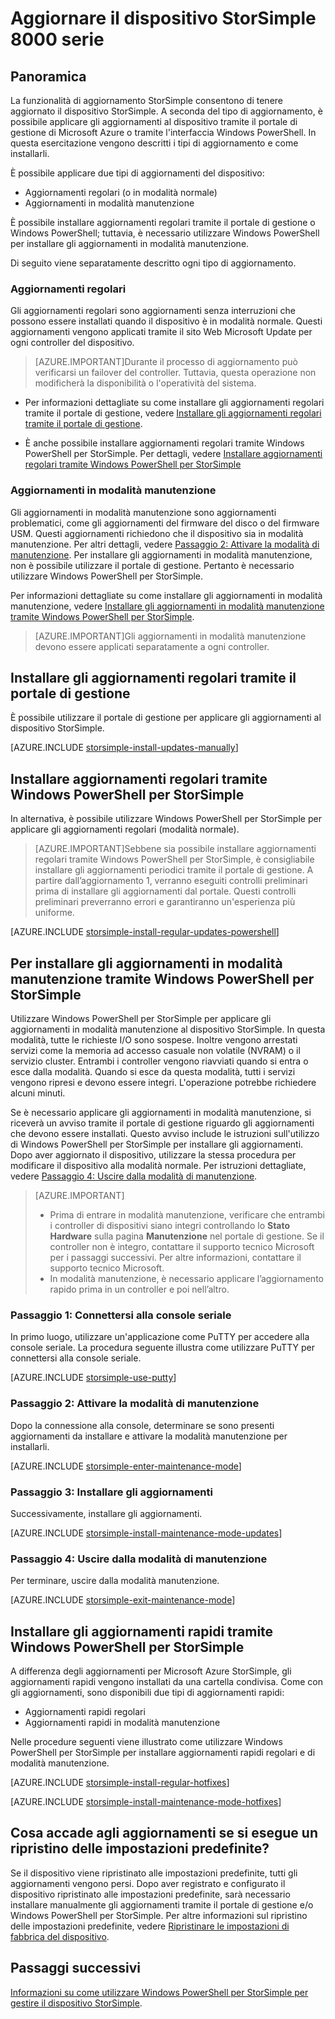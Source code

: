 <properties
   pageTitle="Aggiornare il dispositivo StorSimple | Microsoft Azure"
   description="Viene illustrato come utilizzare la funzionalità di aggiornamento StorSimple per installare gli aggiornamenti rapidi in modalità normale e manutenzione."
   services="storsimple"
   documentationCenter="NA"
   authors="SharS"
   manager="adinah"
   editor="" />
<tags 
   ms.service="storsimple"
   ms.devlang="NA"
   ms.topic="article"
   ms.tgt_pltfrm="NA"
   ms.workload="TBD"
   ms.date="09/04/2015"
   ms.author="v-sharos" />

# Aggiornare il dispositivo StorSimple 8000 serie

## Panoramica

La funzionalità di aggiornamento StorSimple consentono di tenere aggiornato il dispositivo StorSimple. A seconda del tipo di aggiornamento, è possibile applicare gli aggiornamenti al dispositivo tramite il portale di gestione di Microsoft Azure o tramite l'interfaccia Windows PowerShell. In questa esercitazione vengono descritti i tipi di aggiornamento e come installarli.

È possibile applicare due tipi di aggiornamenti del dispositivo:

- Aggiornamenti regolari (o in modalità normale)
- Aggiornamenti in modalità manutenzione

È possibile installare aggiornamenti regolari tramite il portale di gestione o Windows PowerShell; tuttavia, è necessario utilizzare Windows PowerShell per installare gli aggiornamenti in modalità manutenzione.

Di seguito viene separatamente descritto ogni tipo di aggiornamento.

### Aggiornamenti regolari

Gli aggiornamenti regolari sono aggiornamenti senza interruzioni che possono essere installati quando il dispositivo è in modalità normale. Questi aggiornamenti vengono applicati tramite il sito Web Microsoft Update per ogni controller del dispositivo.

> [AZURE.IMPORTANT]Durante il processo di aggiornamento può verificarsi un failover del controller. Tuttavia, questa operazione non modificherà la disponibilità o l'operatività del sistema.

- Per informazioni dettagliate su come installare gli aggiornamenti regolari tramite il portale di gestione, vedere [Installare gli aggiornamenti regolari tramite il portale di gestione](#install-regular-updates-via-the-management-portal).

- È anche possibile installare aggiornamenti regolari tramite Windows PowerShell per StorSimple. Per dettagli, vedere [Installare aggiornamenti regolari tramite Windows PowerShell per StorSimple](#install-regular-updates-via-windows-powershell-for-storsimple)

### Aggiornamenti in modalità manutenzione

Gli aggiornamenti in modalità manutenzione sono aggiornamenti problematici, come gli aggiornamenti del firmware del disco o del firmware USM. Questi aggiornamenti richiedono che il dispositivo sia in modalità manutenzione. Per altri dettagli, vedere [Passaggio 2: Attivare la modalità di manutenzione](#step2). Per installare gli aggiornamenti in modalità manutenzione, non è possibile utilizzare il portale di gestione. Pertanto è necessario utilizzare Windows PowerShell per StorSimple.

Per informazioni dettagliate su come installare gli aggiornamenti in modalità manutenzione, vedere [Installare gli aggiornamenti in modalità manutenzione tramite Windows PowerShell per StorSimple](#install-maintenance-mode-updates-via-windows-powershell-for-storsimple).

> [AZURE.IMPORTANT]Gli aggiornamenti in modalità manutenzione devono essere applicati separatamente a ogni controller.

## Installare gli aggiornamenti regolari tramite il portale di gestione

È possibile utilizzare il portale di gestione per applicare gli aggiornamenti al dispositivo StorSimple.

[AZURE.INCLUDE [storsimple-install-updates-manually](../../includes/storsimple-install-updates-manually.md)]

## Installare aggiornamenti regolari tramite Windows PowerShell per StorSimple

In alternativa, è possibile utilizzare Windows PowerShell per StorSimple per applicare gli aggiornamenti regolari (modalità normale).

> [AZURE.IMPORTANT]Sebbene sia possibile installare aggiornamenti regolari tramite Windows PowerShell per StorSimple, è consigliabile installare gli aggiornamenti periodici tramite il portale di gestione. A partire dall’aggiornamento 1, verranno eseguiti controlli preliminari prima di installare gli aggiornamenti dal portale. Questi controlli preliminari preverranno errori e garantiranno un'esperienza più uniforme.

[AZURE.INCLUDE [storsimple-install-regular-updates-powershell](../../includes/storsimple-install-regular-updates-powershell.md)]

## Per installare gli aggiornamenti in modalità manutenzione tramite Windows PowerShell per StorSimple

Utilizzare Windows PowerShell per StorSimple per applicare gli aggiornamenti in modalità manutenzione al dispositivo StorSimple. In questa modalità, tutte le richieste I/O sono sospese. Inoltre vengono arrestati servizi come la memoria ad accesso casuale non volatile (NVRAM) o il servizio cluster. Entrambi i controller vengono riavviati quando si entra o esce dalla modalità. Quando si esce da questa modalità, tutti i servizi vengono ripresi e devono essere integri. L'operazione potrebbe richiedere alcuni minuti.

Se è necessario applicare gli aggiornamenti in modalità manutenzione, si riceverà un avviso tramite il portale di gestione riguardo gli aggiornamenti che devono essere installati. Questo avviso include le istruzioni sull'utilizzo di Windows PowerShell per StorSimple per installare gli aggiornamenti. Dopo aver aggiornato il dispositivo, utilizzare la stessa procedura per modificare il dispositivo alla modalità normale. Per istruzioni dettagliate, vedere [Passaggio 4: Uscire dalla modalità di manutenzione](#step4).

> [AZURE.IMPORTANT]
> 
> - Prima di entrare in modalità manutenzione, verificare che entrambi i controller di dispositivi siano integri controllando lo **Stato Hardware** sulla pagina **Manutenzione** nel portale di gestione. Se il controller non è integro, contattare il supporto tecnico Microsoft per i passaggi successivi. Per altre informazioni, contattare il supporto tecnico Microsoft. 
> - In modalità manutenzione, è necessario applicare l’aggiornamento rapido prima in un controller e poi nell’altro.

### Passaggio 1: Connettersi alla console seriale <a name="step1">

In primo luogo, utilizzare un'applicazione come PuTTY per accedere alla console seriale. La procedura seguente illustra come utilizzare PuTTY per connettersi alla console seriale.

[AZURE.INCLUDE [storsimple-use-putty](../../includes/storsimple-use-putty.md)]

### Passaggio 2: Attivare la modalità di manutenzione <a name="step2">

Dopo la connessione alla console, determinare se sono presenti aggiornamenti da installare e attivare la modalità manutenzione per installarli.

[AZURE.INCLUDE [storsimple-enter-maintenance-mode](../../includes/storsimple-enter-maintenance-mode.md)]

### Passaggio 3: Installare gli aggiornamenti <a name="step3">

Successivamente, installare gli aggiornamenti.

[AZURE.INCLUDE [storsimple-install-maintenance-mode-updates](../../includes/storsimple-install-maintenance-mode-updates.md)]
 
### Passaggio 4: Uscire dalla modalità di manutenzione <a name="step4">

Per terminare, uscire dalla modalità manutenzione.

[AZURE.INCLUDE [storsimple-exit-maintenance-mode](../../includes/storsimple-exit-maintenance-mode.md)]

## Installare gli aggiornamenti rapidi tramite Windows PowerShell per StorSimple

A differenza degli aggiornamenti per Microsoft Azure StorSimple, gli aggiornamenti rapidi vengono installati da una cartella condivisa. Come con gli aggiornamenti, sono disponibili due tipi di aggiornamenti rapidi:

- Aggiornamenti rapidi regolari 
- Aggiornamenti rapidi in modalità manutenzione  

Nelle procedure seguenti viene illustrato come utilizzare Windows PowerShell per StorSimple per installare aggiornamenti rapidi regolari e di modalità manutenzione.

[AZURE.INCLUDE [storsimple-install-regular-hotfixes](../../includes/storsimple-install-regular-hotfixes.md)]

[AZURE.INCLUDE [storsimple-install-maintenance-mode-hotfixes](../../includes/storsimple-install-maintenance-mode-hotfixes.md)]

## Cosa accade agli aggiornamenti se si esegue un ripristino delle impostazioni predefinite?

Se il dispositivo viene ripristinato alle impostazioni predefinite, tutti gli aggiornamenti vengono persi. Dopo aver registrato e configurato il dispositivo ripristinato alle impostazioni predefinite, sarà necessario installare manualmente gli aggiornamenti tramite il portale di gestione e/o Windows PowerShell per StorSimple. Per altre informazioni sul ripristino delle impostazioni predefinite, vedere [Ripristinare le impostazioni di fabbrica del dispositivo](storsimple-manage-device-controller.md#reset-the-device-to-factory-default-settings).

## Passaggi successivi

[Informazioni su come utilizzare Windows PowerShell per StorSimple per gestire il dispositivo StorSimple](storsimple-windows-powershell-administration.md).
 

<!---HONumber=Sept15_HO2-->